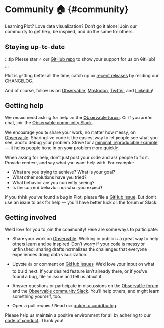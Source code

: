 # Community 🏠 {#community}

Learning Plot? Love data visualization? Don’t go it alone! Join our community to get help, be inspired, and do the same for others.

## Staying up-to-date

:::tip
Please star ⭐️ our [GitHub repo](https://github.com/observablehq/plot) to show your support for us on GitHub!
:::

Plot is getting better all the time; catch up on [recent releases](https://github.com/observablehq/plot/releases) by reading our [CHANGELOG](https://github.com/observablehq/plot/blob/main/CHANGELOG.md).

And of course, follow us on [Observable](https://observablehq.com/@observablehq?tab=profile), [Mastodon](https://vis.social/@observablehq), [Twitter](https://twitter.com/observablehq), and [LinkedIn](https://www.linkedin.com/company/observable)!

## Getting help

We recommend asking for help on the [Observable forum](https://talk.observablehq.com/c/help/6). Or if you prefer chat, join the [Observable community Slack](https://observablehq.com/slack/join).

We encourage you to share your work, no matter how messy, on [Observable](https://observablehq.com). Sharing live code is the easiest way to let people see what you see, and to debug your problem. Strive for a [minimal, reproducible example](https://stackoverflow.com/help/minimal-reproducible-example) — it helps people hone in on your problem more quickly.

When asking for help, don’t just post your code and ask people to fix it. Provide context, and say what you want help with. For example:

- What are you trying to achieve? What is your goal?
- What other solutions have you tried?
- What behavior are you currently seeing?
- Is the current behavior not what you expect?

If you think you’ve found a bug in Plot, please file a [GitHub issue](https://github.com/observablehq/plot/issues). But don’t use an issue to ask for help — you’ll have better luck on the forum or Slack.

## Getting involved

We’d love for you to join the community! Here are some ways to participate:

* Share your work on [Observable](https://observablehq.com). Working in public is a great way to help others learn and be inspired. Don’t worry if your code is messy or unfinished; sharing drafts normalizes the challenges that everyone experiences doing data visualization.

* Upvote 👍 or comment on [GitHub issues](https://github.com/observablehq/plot/issues). We’d love your input on what to build next. If your desired feature isn’t already there, or if you’ve found a bug, file an issue and tell us about it.

* Answer questions or participate in discussions on the [Observable forum](https://talk.observablehq.com/) and the [Observable community Slack](https://observablehq.com/slack/join). You’ll help others, and might learn something yourself, too.

* Open a pull request! Read our [guide to contributing](https://github.com/observablehq/plot/blob/main/CONTRIBUTING.md).

Please help us maintain a positive environment for all by adhering to our [code of conduct](https://github.com/observablehq/.github/blob/master/CODE_OF_CONDUCT.md). Thank you!
